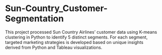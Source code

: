 # Sun-Country_Customer-Segmentation
This project processed Sun Country Airlines’ customer data using K-means clustering in Python to identify 5 distinct segments. For each segment, targeted marketing strategies is developed based on unique insights derived from Python and Tableau visualizations.
